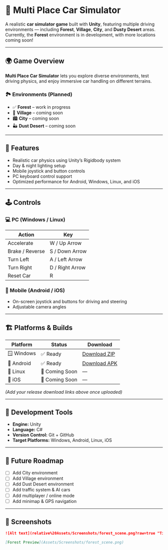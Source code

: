 # 🚗 Multi Place Car Simulator

A realistic **car simulator game** built with **Unity**, featuring multiple driving environments — including **Forest**, **Village**, **City**, and **Dusty Desert** areas.  
Currently, the **Forest** environment is in development, with more locations coming soon!

---

## 🌍 Game Overview

**Multi Place Car Simulator** lets you explore diverse environments, test driving physics, and enjoy immersive car handling on different terrains.

### 🏞️ Environments (Planned)
- ✅ **Forest** – work in progress  
- 🌾 **Village** – coming soon  
- 🏙️ **City** – coming soon  
- 🏜️ **Dust Desert** – coming soon  

---

## 🧠 Features
- Realistic car physics using Unity’s Rigidbody system  
- Day & night lighting setup  
- Mobile joystick and button controls  
- PC keyboard control support  
- Optimized performance for Android, Windows, Linux, and iOS  

---

## 🕹️ Controls

### 💻 PC (Windows / Linux)
| Action | Key |
|--------|-----|
| Accelerate | W / Up Arrow |
| Brake / Reverse | S / Down Arrow |
| Turn Left | A / Left Arrow |
| Turn Right | D / Right Arrow |
| Reset Car | R |

### 📱 Mobile (Android / iOS)
- On-screen joystick and buttons for driving and steering  
- Adjustable camera angles  

---

## 🏗️ Platforms & Builds

| Platform | Status | Download |
|-----------|---------|-----------|
| 🪟 Windows | ✅ Ready | [Download ZIP](#) |
| 🤖 Android | ✅ Ready | [Download APK](#) |
| 🐧 Linux | 🔄 Coming Soon | — |
| 🍎 iOS | 🔄 Coming Soon | — |

*(Add your release download links above once uploaded)*

---

## 🧩 Development Tools
- **Engine:** Unity  
- **Language:** C#  
- **Version Control:** Git + GitHub  
- **Target Platforms:** Windows, Android, Linux, iOS  

---

## 🚧 Future Roadmap
- [ ] Add City environment  
- [ ] Add Village environment  
- [ ] Add Dust Desert environment  
- [ ] Add traffic system & AI cars  
- [ ] Add multiplayer / online mode  
- [ ] Add minimap & GPS navigation  

---

## 📸 Screenshots
  
```markdown
![Alt text](relative%20Assets/Screenshots/forest_scene.png?raw=true "Title")

[Forest Preview](Assets/Screenshots/forest_scene.png)
